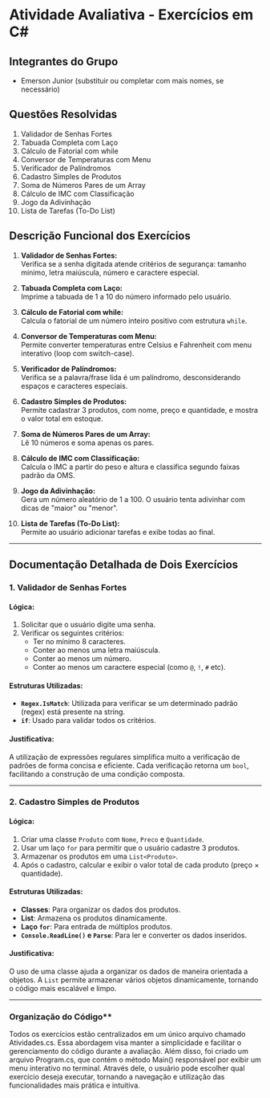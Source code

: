 # Atividade Avaliativa - Exercícios em C#

## Integrantes do Grupo
- Emerson Junior (substituir ou completar com mais nomes, se necessário)

## Questões Resolvidas
1. Validador de Senhas Fortes  
2. Tabuada Completa com Laço  
3. Cálculo de Fatorial com while  
4. Conversor de Temperaturas com Menu  
5. Verificador de Palíndromos  
6. Cadastro Simples de Produtos  
7. Soma de Números Pares de um Array  
8. Cálculo de IMC com Classificação  
9. Jogo da Adivinhação  
10. Lista de Tarefas (To-Do List)

## Descrição Funcional dos Exercícios

1. **Validador de Senhas Fortes:**  
   Verifica se a senha digitada atende critérios de segurança: tamanho mínimo, letra maiúscula, número e caractere especial.

2. **Tabuada Completa com Laço:**  
   Imprime a tabuada de 1 a 10 do número informado pelo usuário.

3. **Cálculo de Fatorial com while:**  
   Calcula o fatorial de um número inteiro positivo com estrutura `while`.

4. **Conversor de Temperaturas com Menu:**  
   Permite converter temperaturas entre Celsius e Fahrenheit com menu interativo (loop com switch-case).

5. **Verificador de Palíndromos:**  
   Verifica se a palavra/frase lida é um palíndromo, desconsiderando espaços e caracteres especiais.

6. **Cadastro Simples de Produtos:**  
   Permite cadastrar 3 produtos, com nome, preço e quantidade, e mostra o valor total em estoque.

7. **Soma de Números Pares de um Array:**  
   Lê 10 números e soma apenas os pares.

8. **Cálculo de IMC com Classificação:**  
   Calcula o IMC a partir do peso e altura e classifica segundo faixas padrão da OMS.

9. **Jogo da Adivinhação:**  
   Gera um número aleatório de 1 a 100. O usuário tenta adivinhar com dicas de "maior" ou "menor".

10. **Lista de Tarefas (To-Do List):**  
    Permite ao usuário adicionar tarefas e exibe todas ao final.

---

## Documentação Detalhada de Dois Exercícios

### 1. **Validador de Senhas Fortes**

#### Lógica:
1. Solicitar que o usuário digite uma senha.
2. Verificar os seguintes critérios:
   - Ter no mínimo 8 caracteres.
   - Conter ao menos uma letra maiúscula.
   - Conter ao menos um número.
   - Conter ao menos um caractere especial (como `@`, `!`, `#` etc).

#### Estruturas Utilizadas:
- **`Regex.IsMatch`**: Utilizada para verificar se um determinado padrão (regex) está presente na string.
- **`if`**: Usado para validar todos os critérios.

#### Justificativa:
A utilização de expressões regulares simplifica muito a verificação de padrões de forma concisa e eficiente. Cada verificação retorna um `bool`, facilitando a construção de uma condição composta.

---

### 2. **Cadastro Simples de Produtos**

#### Lógica:
1. Criar uma classe `Produto` com `Nome`, `Preco` e `Quantidade`.
2. Usar um laço `for` para permitir que o usuário cadastre 3 produtos.
3. Armazenar os produtos em uma `List<Produto>`.
4. Após o cadastro, calcular e exibir o valor total de cada produto (preço × quantidade).

#### Estruturas Utilizadas:
- **Classes**: Para organizar os dados dos produtos.
- **List<Produto>**: Armazena os produtos dinamicamente.
- **Laço `for`**: Para entrada de múltiplos produtos.
- **`Console.ReadLine()` e `Parse`**: Para ler e converter os dados inseridos.

#### Justificativa:
O uso de uma classe ajuda a organizar os dados de maneira orientada a objetos. A `List` permite armazenar vários objetos dinamicamente, tornando o código mais escalável e limpo.

---

### Organização do Código**
Todos os exercícios estão centralizados em um único arquivo chamado Atividades.cs. Essa abordagem visa manter a simplicidade e facilitar o gerenciamento do código durante a avaliação.
Além disso, foi criado um arquivo Program.cs, que contém o método Main() responsável por exibir um menu interativo no terminal. Através dele, o usuário pode escolher qual exercício deseja executar, tornando a navegação e utilização das funcionalidades mais prática e intuitiva.
